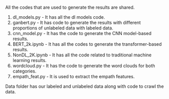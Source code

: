 All the codes that are used to generate the results are shared.

1. dl_models.py - It has all the dl models code.
2. ganbert.py - It has code to generate the results with different proportions of unlabeled data with labeled data.
3. cnn_model.py - It has the code to generate the CNN model-based results.  
4. BERT_2k.ipynb - It has all the codes to generate the transformer-based results.
5. NonDL_2K.ipynb - It has all the code related to traditional machine learning results.
6. wordcloud.py - It has the code to generate the word clouds for both categories.
7. empath_feat.py - It is used to extract the empath features.

Data folder has our labeled and unlabeled data along with code to crawl the data.
